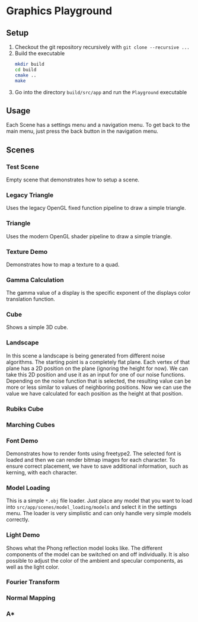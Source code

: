 # Graphics Playground

## Setup

1. Checkout the git repository recursively with `git clone --recursive ...`
2. Build the executable
    ```bash
    mkdir build
    cd build
    cmake ..
    make
    ```
3. Go into the directory `build/src/app` and run the `Playground` executable

## Usage

Each Scene has a settings menu and a navigation menu.
To get back to the main menu, just press the back button in the navigation menu.

## Scenes

### Test Scene

Empty scene that demonstrates how to setup a scene.

### Legacy Triangle

Uses the legacy OpenGL fixed function pipeline to draw a simple triangle.

### Triangle

Uses the modern OpenGL shader pipeline to draw a simple triangle.

### Texture Demo

Demonstrates how to map a texture to a quad.

### Gamma Calculation

The gamma value of a display is the specific exponent of the displays color translation function.

### Cube

Shows a simple 3D cube.

### Landscape

In this scene a landscape is being generated from different noise algorithms.
The starting point is a completely flat plane.
Each vertex of that plane has a 2D position on the plane (ignoring the height for now).
We can take this 2D position and use it as an input for one of our noise functions.
Depending on the noise function that is selected, the resulting value can be more or less similar to values of neighboring positions.
Now we can use the value we have calculated for each position as the height at that position.

### Rubiks Cube

### Marching Cubes

### Font Demo

Demonstrates how to render fonts using freetype2.
The selected font is loaded and then we can render bitmap images for each character.
To ensure correct placement, we have to save additional information, such as kerning, with each character.

### Model Loading

This is a simple `*.obj` file loader.
Just place any model that you want to load into `src/app/scenes/model_loading/models` and select it in the settings menu.
The loader is very simplistic and can only handle very simple models correctly.

### Light Demo

Shows what the Phong reflection model looks like.
The different components of the model can be switched on and off individually.
It is also possible to adjust the color of the ambient and specular components, as well as the light color.

### Fourier Transform

### Normal Mapping

### A*
